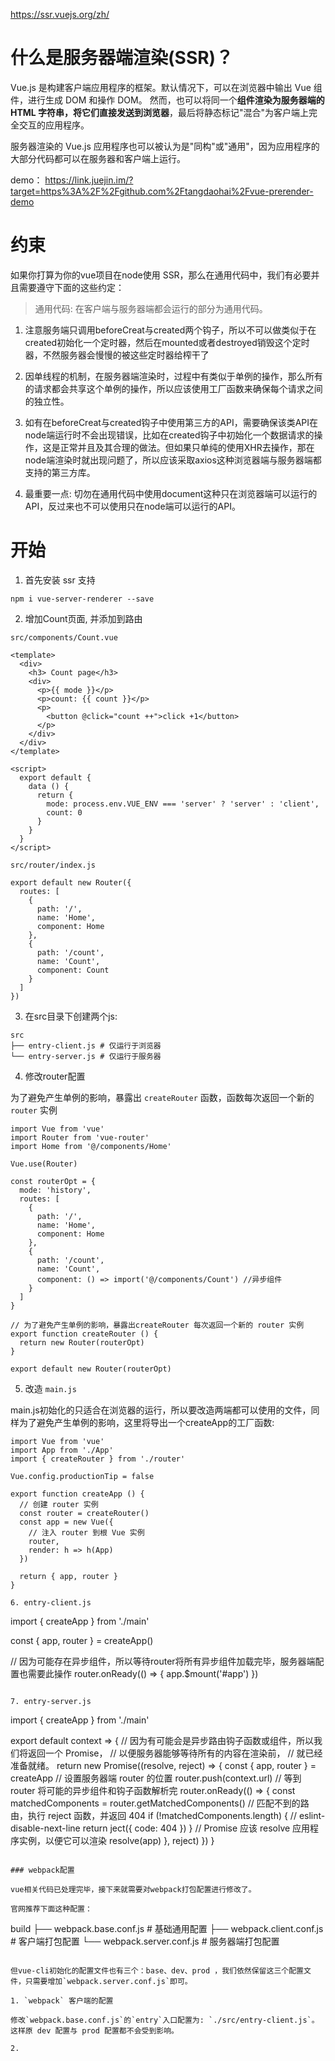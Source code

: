 https://ssr.vuejs.org/zh/

# 什么是服务器端渲染(SSR)？

Vue.js 是构建客户端应用程序的框架。默认情况下，可以在浏览器中输出 Vue 组件，进行生成 DOM 和操作 DOM。
然而，也可以将同一个**组件渲染为服务器端的 HTML 字符串，将它们直接发送到浏览器**，最后将静态标记"混合"为客户端上完全交互的应用程序。

服务器渲染的 Vue.js 应用程序也可以被认为是"同构"或"通用"，因为应用程序的大部分代码都可以在服务器和客户端上运行。


demo： https://link.juejin.im/?target=https%3A%2F%2Fgithub.com%2Ftangdaohai%2Fvue-prerender-demo

# 约束

如果你打算为你的vue项目在node使用 SSR，那么在通用代码中，我们有必要并且需要遵守下面的这些约定：

> 通用代码: 在客户端与服务器端都会运行的部分为通用代码。

1. 注意服务端只调用beforeCreat与created两个钩子，所以不可以做类似于在created初始化一个定时器，然后在mounted或者destroyed销毁这个定时器，不然服务器会慢慢的被这些定时器给榨干了

2. 因单线程的机制，在服务器端渲染时，过程中有类似于单例的操作，那么所有的请求都会共享这个单例的操作，所以应该使用工厂函数来确保每个请求之间的独立性。

3. 如有在beforeCreat与created钩子中使用第三方的API，需要确保该类API在node端运行时不会出现错误，比如在created钩子中初始化一个数据请求的操作，这是正常并且及其合理的做法。但如果只单纯的使用XHR去操作，那在node端渲染时就出现问题了，所以应该采取axios这种浏览器端与服务器端都支持的第三方库。

4. 最重要一点: 切勿在通用代码中使用document这种只在浏览器端可以运行的API，反过来也不可以使用只在node端可以运行的API。


# 开始

1. 首先安装 ssr 支持

`npm i vue-server-renderer --save`

2. 增加Count页面, 并添加到路由

`src/components/Count.vue`

```
<template>
  <div>
    <h3> Count page</h3>
    <div>
      <p>{{ mode }}</p>
      <p>count: {{ count }}</p>
      <p>
        <button @click="count ++">click +1</button>
      </p>
    </div>
  </div>
</template>

<script>
  export default {
    data () {
      return {
        mode: process.env.VUE_ENV === 'server' ? 'server' : 'client',
        count: 0
      }
    }
  }
</script>
```

`src/router/index.js`

```
export default new Router({
  routes: [
    {
      path: '/',
      name: 'Home',
      component: Home
    },
    {
      path: '/count',
      name: 'Count',
      component: Count
    }
  ]
})
```

3. 在src目录下创建两个js:

```
src
├── entry-client.js # 仅运行于浏览器
└── entry-server.js # 仅运行于服务器
```

4. 修改router配置

为了避免产生单例的影响，暴露出 `createRouter` 函数，函数每次返回一个新的 `router` 实例

```
import Vue from 'vue'
import Router from 'vue-router'
import Home from '@/components/Home'

Vue.use(Router)

const routerOpt = {
  mode: 'history',
  routes: [
    {
      path: '/',
      name: 'Home',
      component: Home
    },
    {
      path: '/count',
      name: 'Count',
      component: () => import('@/components/Count') //异步组件
    }
  ]
}

// 为了避免产生单例的影响，暴露出createRouter 每次返回一个新的 router 实例
export function createRouter () {
  return new Router(routerOpt)
}

export default new Router(routerOpt)
```

5. 改造 `main.js`

main.js初始化的只适合在浏览器的运行，所以要改造两端都可以使用的文件，同样为了避免产生单例的影响，这里将导出一个createApp的工厂函数:

```
import Vue from 'vue'
import App from './App'
import { createRouter } from './router'

Vue.config.productionTip = false

export function createApp () {
  // 创建 router 实例
  const router = createRouter()
  const app = new Vue({
    // 注入 router 到根 Vue 实例
    router,
    render: h => h(App)
  })

  return { app, router }
}

6. entry-client.js

```
import { createApp } from './main'

const { app, router } = createApp()

// 因为可能存在异步组件，所以等待router将所有异步组件加载完毕，服务器端配置也需要此操作
router.onReady(() => {
  app.$mount('#app')
})
```

7. entry-server.js

```
import { createApp } from './main'

export default context => {
  // 因为有可能会是异步路由钩子函数或组件，所以我们将返回一个 Promise，
  // 以便服务器能够等待所有的内容在渲染前，
  // 就已经准备就绪。
  return new Promise((resolve, reject) => {
    const { app, router } = createApp
    // 设置服务器端 router 的位置
    router.push(context.url)
    // 等到 router 将可能的异步组件和钩子函数解析完
    router.onReady(() => {
      const matchedComponents = router.getMatchedComponents()
      // 匹配不到的路由，执行 reject 函数，并返回 404
      if (!matchedComponents.length) {
        // eslint-disable-next-line
        return ject({ code: 404 })
      }
      // Promise 应该 resolve 应用程序实例，以便它可以渲染
      resolve(app)
    }, reject)
  })
}
```

### webpack配置

vue相关代码已处理完毕，接下来就需要对webpack打包配置进行修改了。

官网推荐下面这种配置：

```
build
├── webpack.base.conf.js	# 基础通用配置
├── webpack.client.conf.js  # 客户端打包配置
└── webpack.server.conf.js  # 服务器端打包配置
```

但vue-cli初始化的配置文件也有三个：base、dev、prod ，我们依然保留这三个配置文件，只需要增加`webpack.server.conf.js`即可。

1. `webpack` 客户端的配置

修改`webpack.base.conf.js`的`entry`入口配置为: `./src/entry-client.js`。这样原 dev 配置与 prod 配置都不会受到影响。

2. 